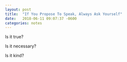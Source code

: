 ```yaml
---
layout: post
title:  "If You Propose To Speak, Always Ask Yourself"
date:   2018-06-11 09:07:37 -0600
categories: notes
---
```

Is it true?

Is it necessary?

Is it kind?
